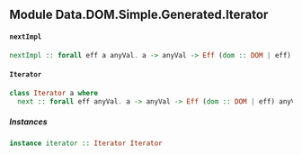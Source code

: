## Module Data.DOM.Simple.Generated.Iterator

#### `nextImpl`

``` purescript
nextImpl :: forall eff a anyVal. a -> anyVal -> Eff (dom :: DOM | eff) anyVal
```

#### `Iterator`

``` purescript
class Iterator a where
  next :: forall eff anyVal. a -> anyVal -> Eff (dom :: DOM | eff) anyVal
```

##### Instances
``` purescript
instance iterator :: Iterator Iterator
```


